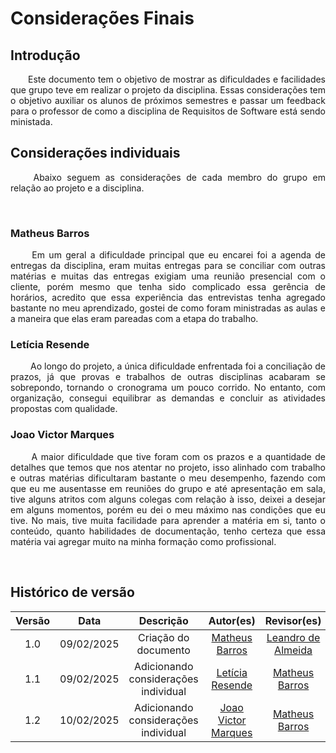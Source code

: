 # Considerações Finais

## Introdução

<p align="justify">
&emsp;&emsp;Este documento tem o objetivo de mostrar as dificuldades e facilidades que  grupo teve em realizar o projeto da disciplina. Essas considerações tem o objetivo auxiliar os alunos de próximos semestres e passar um feedback para o professor de como a disciplina de Requisitos de Software está sendo ministada.
</p>

## Considerações individuais

<p align="justify">
&emsp;&emsp; Abaixo seguem as considerações de cada membro do grupo em relação ao projeto e a disciplina.
</p>

<br>

### Matheus Barros

<p align="justify">
&emsp;&emsp; Em um geral a dificuldade principal que eu encarei foi a agenda de entregas da disciplina, eram muitas entregas para se conciliar com outras matérias e muitas das entregas exigiam uma reunião presencial com o cliente, porém mesmo que tenha sido complicado essa gerência de horários, acredito que essa experiência das entrevistas tenha agregado bastante no meu aprendizado, gostei de como foram ministradas as aulas e a maneira que elas eram pareadas com a etapa do trabalho. 
</p>

### Letícia Resende

<p align="justify">
&emsp;&emsp; Ao longo do projeto, a única dificuldade enfrentada foi a conciliação de prazos, já que provas e trabalhos de outras disciplinas acabaram se sobrepondo, tornando o cronograma um pouco corrido. No entanto, com organização, consegui equilibrar as demandas e concluir as atividades propostas com qualidade.
</p>

### Joao Victor Marques

<p align="justify">
&emsp;&emsp; A maior dificuldade que tive foram com os prazos e a quantidade de detalhes que temos que nos atentar no projeto, isso alinhado com trabalho e outras matérias dificultaram bastante o meu desempenho, fazendo com que eu me ausentasse em reuniões do grupo e até apresentação em sala, tive alguns atritos com alguns colegas com relação à isso, deixei a desejar em alguns momentos, porém eu dei o meu máximo nas condições que eu tive. No mais, tive muita facilidade para aprender a matéria em si, tanto o conteúdo, quanto habilidades de documentação, tenho certeza que essa matéria vai agregar muito na minha formação como profissional.

</p>

<br>

## Histórico de versão

| Versão |    Data    |      Descrição       |       Autor(es)       |     Revisor(es)     |
| :----: | :--------: | :------------------: | :-----: | :-----: |
|  1.0   | 09/02/2025 | Criação do documento | [Matheus Barros](https://github.com/Ninja-Haiyai)| [Leandro de Almeida](https://github.com/leomitx10)  |
|  1.1   | 09/02/2025 | Adicionando considerações individual | [Letícia Resende](https://github.com/LeticiaResende23) | [Matheus Barros](https://github.com/Ninja-Haiyai) |
|  1.2   | 10/02/2025 | Adicionando considerações individual | [Joao Victor Marques](https://github.com/jmarquees) | [Matheus Barros](https://github.com/Ninja-Haiyai) |
